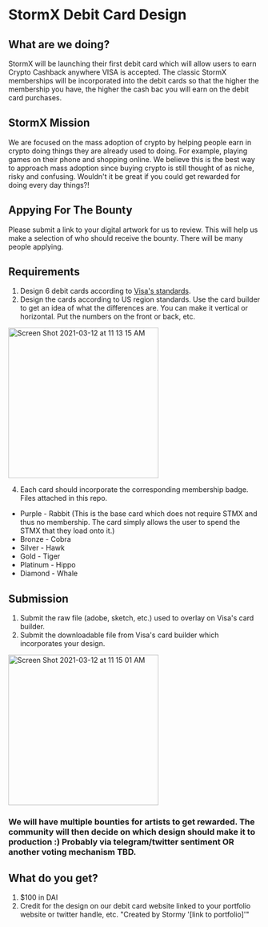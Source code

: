 # StormX Debit Card Design

## What are we doing?
StormX will be launching their first debit card which will allow users to earn Crypto Cashback anywhere VISA is accepted. The classic StormX memberships will be incorporated into the debit cards so that the higher the membership you have, the higher the cash bac you will earn on the debit card purchases.

## StormX Mission
We are focused on the mass adoption of crypto by helping people earn in crypto doing things they are already used to doing. For example, playing games on their phone and shopping online. We believe this is the best way to approach mass adoption since buying crypto is still thought of as niche, risky and confusing. Wouldn't it be great if you could get rewarded for doing every day things?!

## Appying For The Bounty
Please submit a link to your digital artwork for us to review. This will help us make a selection of who should receive the bounty. There will be many people applying.

## Requirements
1. Design 6 debit cards according to [Visa's standards](https://partner.visa.com/site/explore/card-designer.html).
2. Design the cards according to US region standards. Use the card builder to get an idea of what the differences are. You can make it vertical or horizontal. Put the numbers on the front or back, etc.
<img width="300" alt="Screen Shot 2021-03-12 at 11 13 15 AM" src="https://user-images.githubusercontent.com/5232184/110987489-fdcb8680-8323-11eb-8118-faf3e2e969c0.png">

4. Each card should incorporate the corresponding membership badge. Files attached in this repo.
  * Purple - Rabbit (This is the base card which does not require STMX and thus no membership. The card simply allows the user to spend the STMX that they load onto it.)
  * Bronze - Cobra
  * Silver - Hawk
  * Gold - Tiger
  * Platinum - Hippo
  * Diamond - Whale

## Submission
1. Submit the raw file (adobe, sketch, etc.) used to overlay on Visa's card builder.
2. Submit the downloadable file from Visa's card builder which incorporates your design.
<img width="300" alt="Screen Shot 2021-03-12 at 11 15 01 AM" src="https://user-images.githubusercontent.com/5232184/110987637-3a977d80-8324-11eb-87ba-0b512a81bc6c.png">

### We will have multiple bounties for artists to get rewarded. The community will then decide on which design should make it to production :) Probably via telegram/twitter sentiment OR another voting mechanism TBD.


## What do you get?
1. $100 in DAI
2. Credit for the design on our debit card website linked to your portfolio website or twitter handle, etc. "Created by Stormy '[link to portfolio]'"

